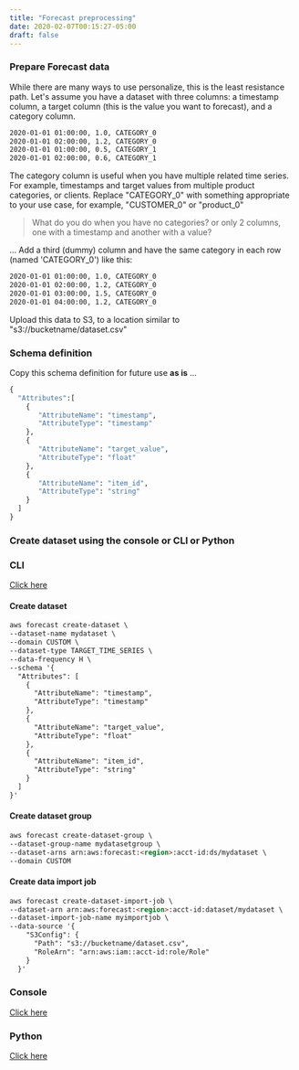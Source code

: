 ```yaml
---
title: "Forecast preprocessing"
date: 2020-02-07T00:15:27-05:00
draft: false
---
```


### Prepare Forecast data

While there are many ways to use personalize, this is the least resistance path. Let's assume you have a dataset with three columns: a timestamp column, a target column (this is the value you want to forecast), and a category column.

```html
2020-01-01 01:00:00, 1.0, CATEGORY_0
2020-01-01 02:00:00, 1.2, CATEGORY_0
2020-01-01 01:00:00, 0.5, CATEGORY_1
2020-01-01 02:00:00, 0.6, CATEGORY_1
```

The category column is useful when you have multiple related time series. For example, timestamps and target values from multiple product categories, or clients. Replace "CATEGORY_0" with something appropriate to your use case, for example, "CUSTOMER_0" or "product_0"

> What do you do when you have no categories? or only 2 columns, one with a timestamp and another with a value?

... Add a third (dummy) column and have the same category in each row (named 'CATEGORY_0') like this:

```html
2020-01-01 01:00:00, 1.0, CATEGORY_0
2020-01-01 02:00:00, 1.2, CATEGORY_0
2020-01-01 03:00:00, 1.5, CATEGORY_0
2020-01-01 04:00:00, 1.2, CATEGORY_0
```

Upload this data to S3, to a location similar to "s3://bucketname/dataset.csv"

### Schema definition
Copy this schema definition for future use **as is** ...

```python
{
  "Attributes":[
    {
       "AttributeName": "timestamp",
       "AttributeType": "timestamp"
    },
    {
       "AttributeName": "target_value",
       "AttributeType": "float"
    },
    {
       "AttributeName": "item_id",
       "AttributeType": "string"
    }
  ]
}
```

### Create dataset using the console or CLI or Python


### CLI
[Click here](https://docs.aws.amazon.com/forecast/latest/dg/gs-cli.html)

#### Create dataset
```html
aws forecast create-dataset \
--dataset-name mydataset \
--domain CUSTOM \
--dataset-type TARGET_TIME_SERIES \
--data-frequency H \
--schema '{
  "Attributes": [
    {
      "AttributeName": "timestamp",
      "AttributeType": "timestamp"
    },
    {
      "AttributeName": "target_value",
      "AttributeType": "float"
    },
    {
      "AttributeName": "item_id",
      "AttributeType": "string"
    }
  ]
}'
```

#### Create dataset group
```html
aws forecast create-dataset-group \
--dataset-group-name mydatasetgroup \
--dataset-arns arn:aws:forecast:<region>:acct-id:ds/mydataset \
--domain CUSTOM
```

#### Create data import job
```html
aws forecast create-dataset-import-job \
--dataset-arn arn:aws:forecast:<region>:acct-id:dataset/mydataset \
--dataset-import-job-name myimportjob \
--data-source '{
    "S3Config": {
      "Path": "s3://bucketname/dataset.csv",
      "RoleArn": "arn:aws:iam::acct-id:role/Role"
    }
  }'
``` 

### Console
[Click here](https://docs.aws.amazon.com/forecast/latest/dg/gs-console.html)

### Python
[Click here](https://docs.aws.amazon.com/forecast/latest/dg/getting-started-python.html)
